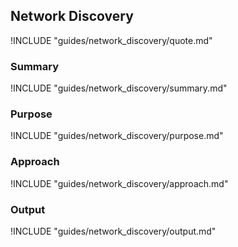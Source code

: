 ## Network Discovery

!INCLUDE "guides/network_discovery/quote.md"

### Summary

!INCLUDE "guides/network_discovery/summary.md"

### Purpose

!INCLUDE "guides/network_discovery/purpose.md"

### Approach

!INCLUDE "guides/network_discovery/approach.md"

### Output

!INCLUDE "guides/network_discovery/output.md"
